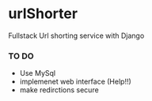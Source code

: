 # urlShorter
Fullstack Url shorting service with Django


### TO DO

* Use MySql
* implemenet web interface (Help!!)
* make redirctions secure
